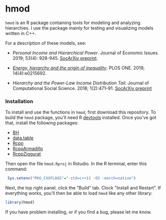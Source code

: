 # hmod

`hmod` is an R package containing tools for modeling and analyzing hierarchies.  I use the package mainly for testing and visualizing models written in C++. 

For a description of these models, see: 

*  *Personal Income and Hierarchical Power*. Journal of Economic Issues. 2019; 53(4): 928-945. [SocArXiv preprint](https://osf.io/preprints/socarxiv/pb475/).

* *[Energy, hierarchy and the origin of inequality](https://journals.plos.org/plosone/article?id=10.1371/journal.pone.0215692)*. PLOS ONE. 2019; 14(4):e0215692.

* *Hierarchy and the Power-Law Income Distribution Tail*. Journal of Computational Social Science. 2018; 1(2):471–91. [SocArXiv preprint](https://osf.io/u95dk/)

### Installation

To install and use the functions in `hmod`, first download this repository. To build the `hmod` package, you'll need R [devtools](https://cran.r-project.org/web/packages/devtools/index.html) installed. Once you've got that, install the following packages:

* [BH](https://cran.r-project.org/web/packages/BH/index.html)
* [data.table](https://cran.r-project.org/web/packages/data.table/index.html)
* [Rcpp](https://cran.r-project.org/web/packages/Rcpp/index.html)
* [RcppArmadillo](https://cran.r-project.org/web/packages/RcppArmadillo/index.html)
* [RcppZiggurat](https://cran.r-project.org/web/packages/RcppZiggurat/index.html)


Then  open the file `hmod.Rproj` in Rstudio. In the R terminal, enter this command:

```R
 Sys.setenv("PKG_CXXFLAGS"="-std=c++11 -O3 -march=native")
```


Next, the top right panel, click the "Build" tab. Clock "Install and Restart". If everything works, you'll then be able to load `hmod` like any other library:

```R
library(hmod)
```

If you have problem installing, or if you find a bug, please let me know.





